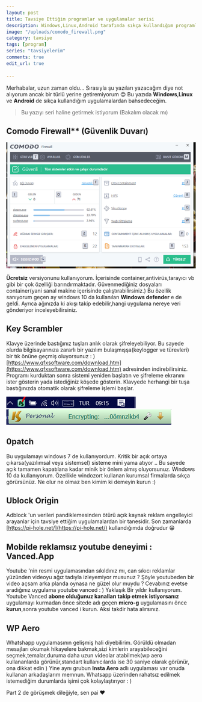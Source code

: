 ```yaml
---
layout: post
title: Tavsiye Ettiğim programlar ve uygulamalar serisi
description: Windows,Linux,Android tarafında sıkça kullandığım programlar serisi v1
image: "/uploads/comodo_firewall.png"
category: tavsiye
tags: [program]
series: "tavsiyelerim"
comments: true
edit_url: true

---
```


Merhabalar, uzun zaman oldu... Sırasıyla  şu yazıları yazacağım  diye not alıyorum ancak bir türlü yerine getiremiyorum  😊 Bu yazıda **Windows**,**Linux** ve **Android** de sıkça kullandığım uygulamalardan bahsedeceğim.
<!-- excerpt separator -->
> Bu yazıyı seri haline getirmek istiyorum (Bakalım olacak mı)

## Comodo Firewall** (Güvenlik Duvarı)

![Ekren Görüntüm](/uploads/comodo_firewall.png)

**Ücretsiz** versiyonunu kullanıyorum. İçerisinde container,antivirüs,tarayıcı vb gibi bir çok özelliği barındırmaktadır. Güvenmediğiniz dosyaları container(yani sanal makine içerisinde çalıştırabilirsiniz.) Bu özellik sanıyorum geçen ay windows 10 da kullanılan **Windows defender** e de geldi. Ayrıca ağınızda ki akışı takip edebilir,hangi uygulama nereye veri gönderiyor inceleyebilirsiniz.

## Key Scrambler

Klavye üzerinde bastığınız tuşları anlık olarak şifreleyebiliyor. Bu sayede olurda bilgisayarınıza zararlı bir yazılım bulaşmışşa(keylogger ve türevleri) bir tık önüne geçmiş oluyorsunuz : )  [https://www.qfxsoftware.com/download.htm](https://www.qfxsoftware.com/download.htm)  adresinden indirebilirsiniz.  Programı kurduktan sonra sistemi yeniden başlatın ve şifreleme ekranını ister gösterin yada istediğiniz köşede  gösterin. Klavyede herhangi bir tuşa bastığınızda otomatik olarak şifreleme işlemi başlar.

![program aktif](/uploads/keyscrambler.png)
![şifreleme ekranım](/uploads/keyscrambler2.png)

## **0patch**

Bu uygulamayı windows 7 de kullanıyordum. Kritik bir açık ortaya çıkarsa(yazılımsal veya sistemsel) sisteme mini yama atıyor .. Bu sayede açık tamamen kapatılana kadar minik bir önlem almış oluyorsunuz. Windows 10 da kullanıyorum. Özellikle windozort kullanan kurumsal firmalarda sıkça görürsünüz. Ne olur ne olmaz ben kimim ki demeyin kurun :)

##  **Ublock Origin**

Adblock 'un verileri pandiklemesinden ötürü açık kaynak reklam engelleyici arayanlar için tavsiye ettiğim uygulamalardan bir tanesidir. Son zamanlarda [https://pi-hole.net/](https://pi-hole.net/) kullandığımda doğrudur 😁

## **Mobilde reklamsız youtube deneyimi : Vanced.App**

 Youtube 'nin resmi uygulamasından sıkıldınız mı, can sıkıcı reklamlar yüzünden videoyu ağız tadıyla izleyemiyor musunuz ? Şöyle youtubeden bir video açsam arka planda oynasa ne güzel olur muydu ? Cevabınız evetse aradığınız uygulama youtube vanced : ) Yaklaşık Bir yıldır kullanıyorum.  Youtube Vanced  **abone olduğunuz kanalları takip etmek istiyorsanız**  uygulamayı kurmadan önce sitede adı geçen **micro-g** uygulamasını önce **kurun**,sonra youtube vanced i kurun. Aksi takdir hata alırsınız.


## **WP Aero**

Whatshapp uygulamasının gelişmiş hali diyebilirim. Görüldü olmadan mesajları okumak hikayelere bakmak,sizi kimlerin arayabileceğini seçmek,temalar,duruma daha uzun videolar atabilmek(wp aero kullananlarda görünür,standart kullanıcılarda ise  30 saniye olarak görünür, ona dikkat edin ) Yine aynı grubun  **Insta Aero** adlı uygulaması var onuda kullanan arkadaşlarım memnun.  Whatsapp üzerinden rahatsız edilmek istemediğim durumlarda işimi çok kolaylaştırıyor : )


Part 2 de görüşmek dileğiyle, sen pai  ❤️
